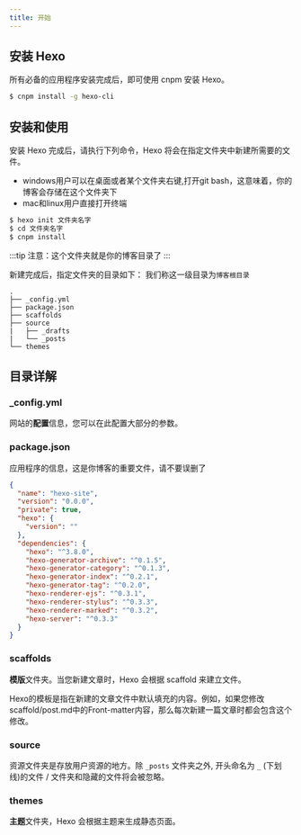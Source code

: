 ```yaml
---
title: 开始
---
```

## 安装 Hexo

所有必备的应用程序安装完成后，即可使用 cnpm 安装 Hexo。

``` bash
$ cnpm install -g hexo-cli
```

## 安装和使用


安装 Hexo 完成后，请执行下列命令，Hexo 将会在指定文件夹中新建所需要的文件。
* windows用户可以在桌面或者某个文件夹右键,打开git bash，这意味着，你的博客会存储在这个文件夹下
* mac和linux用户直接打开终端

``` bash
$ hexo init 文件夹名字
$ cd 文件夹名字
$ cnpm install
```
:::tip
注意：这个文件夹就是你的博客目录了
:::

新建完成后，指定文件夹的目录如下：
我们称这一级目录为`博客根目录`

``` plain
.
├── _config.yml
├── package.json
├── scaffolds
├── source
|   ├── _drafts
|   └── _posts
└── themes
```

## 目录详解

### _config.yml

网站的**配置**信息，您可以在此配置大部分的参数。

### package.json

应用程序的信息，这是你博客的重要文件，请不要误删了

``` json package.json
{
  "name": "hexo-site",
  "version": "0.0.0",
  "private": true,
  "hexo": {
    "version": ""
  },
  "dependencies": {
    "hexo": "^3.8.0",
    "hexo-generator-archive": "^0.1.5",
    "hexo-generator-category": "^0.1.3",
    "hexo-generator-index": "^0.2.1",
    "hexo-generator-tag": "^0.2.0",
    "hexo-renderer-ejs": "^0.3.1",
    "hexo-renderer-stylus": "^0.3.3",
    "hexo-renderer-marked": "^0.3.2",
    "hexo-server": "^0.3.3"
  }
}
```

### scaffolds

**模版**文件夹。当您新建文章时，Hexo 会根据 scaffold 来建立文件。

Hexo的模板是指在新建的文章文件中默认填充的内容。例如，如果您修改scaffold/post.md中的Front-matter内容，那么每次新建一篇文章时都会包含这个修改。

### source

资源文件夹是存放用户资源的地方。除 `_posts` 文件夹之外,
开头命名为 `_` (下划线)的文件 / 文件夹和隐藏的文件将会被忽略。

### themes

**主题**文件夹，Hexo 会根据主题来生成静态页面。